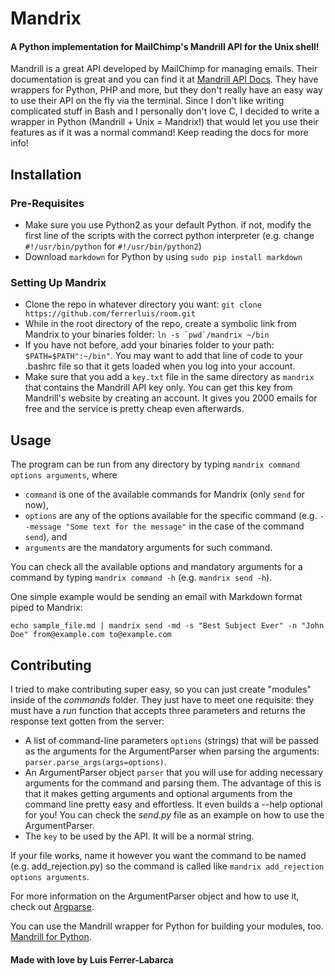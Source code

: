 # Mandrix
#### A Python implementation for MailChimp's Mandrill API for the Unix shell!
Mandrill is a great API developed by MailChimp for managing emails. Their documentation is great and you can find it at [Mandrill API Docs](https://mandrillapp.com/api/docs/).
They have wrappers for Python, PHP and more, but they don't really have an easy way to use their API on the fly via the terminal. Since I don't like writing complicated stuff in Bash and I personally don't love C, I decided to write a wrapper in Python (Mandrill + Unix = Mandrix!) that would let you use their features as if it was a normal command! Keep reading the docs for more info!

## Installation

### Pre-Requisites

* Make sure you use Python2 as your default Python. if not, modify the first line of the scripts with the correct python interpreter (e.g. change `#!/usr/bin/python` for `#!/usr/bin/python2`)
* Download `markdown` for Python by using `sudo pip install markdown`

### Setting Up Mandrix

* Clone the repo in whatever directory you want: `git clone https://github.com/ferrerluis/room.git`
* While in the root directory of the repo, create a symbolic link from Mandrix to your binaries folder: ``ln -s `pwd`/mandrix ~/bin``
* If you have not before, add your binaries folder to your path: `$PATH=$PATH":~/bin"`. You may want to add that line of code to your .bashrc file so that it gets loaded when you log into your account.
* Make sure that you add a `key.txt` file in the same directory as `mandrix` that contains the Mandrill API key only. You can get this key from Mandrill's website by creating an account. It gives you 2000 emails for free and the service is pretty cheap even afterwards.

## Usage
The program can be run from any directory by typing `mandrix command options arguments`, where

* `command` is one of the available commands for Mandrix (only `send` for now),
* `options` are any of the options available for the specific command (e.g. `--message "Some text for the message"` in the case of the command `send`), and
* `arguments` are the mandatory arguments for such command.

You can check all the available options and mandatory arguments for a command by typing `mandrix command -h` (e.g. `mandrix send -h`).

One simple example would be sending an email with Markdown format piped to Mandrix:

`echo sample_file.md | mandrix send -md -s "Best Subject Ever" -n "John Doe" from@example.com to@example.com`

## Contributing
I tried to make contributing super easy, so you can just create "modules" inside of the *commands* folder. They just have to meet one requisite: they must have a *run* function that accepts three parameters and returns the response text gotten from the server:
* A list of command-line parameters `options` (strings) that will be passed as the arguments for the ArgumentParser when parsing the arguments: `parser.parse_args(args=options)`.
* An ArgumentParser object `parser` that you will use for adding necessary arguments for the command and parsing them. The advantage of this is that it makes getting arguments and optional arguments from the command line pretty easy and effortless. It even builds a --help optional for you! You can check the *send.py* file as an example on how to use the ArgumentParser.
* The `key` to be used by the API. It will be a normal string.

If your file works, name it however you want the command to be named (e.g. add\_rejection.py) so the command is called like `mandrix add_rejection options arguments`.

For more information on the ArgumentParser object and how to use it, check out [Argparse](https://docs.python.org/3/library/argparse.html).

You can use the Mandrill wrapper for Python for building your modules, too. [Mandrill for Python](https://mandrillapp.com/api/docs/index.python.html).

#### Made with love by Luis Ferrer-Labarca
